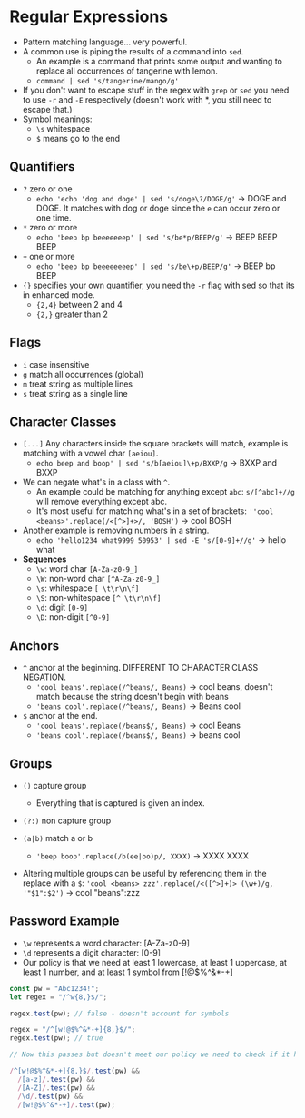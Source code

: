 # Regular Expressions

- Pattern matching language... very powerful.
- A common use is piping the results of a command into `sed`.
  - An example is a command that prints some output and wanting to replace all occurrences of tangerine with lemon.
  - `command | sed 's/tangerine/mango/g'`
- If you don't want to escape stuff in the regex with `grep` or `sed` you need to use `-r` and `-E` respectively (doesn't work with \*, you still need to escape that.)
- Symbol meanings:
  - `\s` whitespace
  - `$` means go to the end

## Quantifiers

- `?` zero or one
  - `echo 'echo 'dog and doge' | sed 's/doge\?/DOGE/g'` -> DOGE and DOGE. It matches with dog or doge since the `e` can occur zero or one time.
- `*` zero or more
  - `echo 'beep bp beeeeeeep' | sed 's/be*p/BEEP/g'` -> BEEP BEEP BEEP
- `+` one or more
  - `echo 'beep bp beeeeeeeep' | sed 's/be\+p/BEEP/g'` -> BEEP bp BEEP
- `{}` specifies your own quantifier, you need the `-r` flag with sed so that its in enhanced mode.
  - `{2,4}` between 2 and 4
  - `{2,}` greater than 2

## Flags

- `i` case insensitive
- `g` match all occurrences (global)
- `m` treat string as multiple lines
- `s` treat string as a single line

## Character Classes

- `[...]` Any characters inside the square brackets will match, example is matching with a vowel char `[aeiou]`.
  - `echo beep and boop' | sed 's/b[aeiou]\+p/BXXP/g` -> BXXP and BXXP
- We can negate what's in a class with `^`.
  - An example could be matching for anything except `abc`: `s/[^abc]+//g` will remove everything except abc.
  - It's most useful for matching what's in a set of brackets: `''cool <beans>'.replace(/<[^>]+>/, 'BOSH')` -> cool BOSH
- Another example is removing numbers in a string.
  - `echo 'hello1234 what9999 50953' | sed -E 's/[0-9]+//g'` -> hello what
- **Sequences**
  - `\w`: word char `[A-Za-z0-9_]`
  - `\W`: non-word char `[^A-Za-z0-9_]`
  - `\s`: whitespace `[ \t\r\n\f]`
  - `\S`: non-whitespace `[^ \t\r\n\f]`
  - `\d`: digit `[0-9]`
  - `\D`: non-digit `[^0-9]`

## Anchors

- `^` anchor at the beginning. DIFFERENT TO CHARACTER CLASS NEGATION.
  - `'cool beans'.replace(/^beans/, Beans)` -> cool beans, doesn't match because the string doesn't begin with beans
  - `'beans cool'.replace(/^beans/, Beans)` -> Beans cool
- `$` anchor at the end.
  - `'cool beans'.replace(/beans$/, Beans)` -> cool Beans
  - `'beans cool'.replace(/beans$/, Beans)` -> beans cool

## Groups

- `()` capture group
  - Everything that is captured is given an index.
- `(?:)` non capture group
- `(a|b)` match a or b

  - `'beep boop'.replace(/b(ee|oo)p/, XXXX)` -> XXXX XXXX

- Altering multiple groups can be useful by referencing them in the replace with a `$`:
  `'cool <beans> zzz'.replace(/<([^>]+)> (\w+)/g, '"$1":$2')` -> cool "beans":zzz

## Password Example

- `\w` represents a word character: [A-Za-z0-9]
- `\d` represents a digit character: [0-9]
- Our policy is that we need at least 1 lowercase, at least 1 uppercase, at least 1 number, and at least 1 symbol from [!@$%^&*-+]

```js
const pw = "Abc1234!";
let regex = "/^w{8,}$/";

regex.test(pw); // false - doesn't account for symbols

regex = "/^[w!@$%^&*-+]{8,}$/";
regex.test(pw); // true

// Now this passes but doesn't meet our policy we need to check if it has at least one of each thing. We can string together multiple regex tests into one big AND boolean check.

/^[w!@$%^&*-+]{8,}$/.test(pw) &&
  /[a-z]/.test(pw) &&
  /[A-Z]/.test(pw) &&
  /\d/.test(pw) &&
  /[w!@$%^&*-+]/.test(pw);
```
